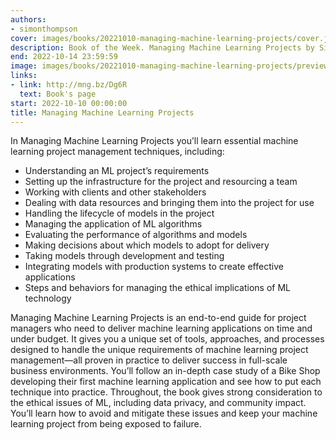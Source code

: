 ```yaml
---
authors:
- simonthompson
cover: images/books/20221010-managing-machine-learning-projects/cover.jpg
description: Book of the Week. Managing Machine Learning Projects by Simon Thompson
end: 2022-10-14 23:59:59
image: images/books/20221010-managing-machine-learning-projects/preview.jpg
links:
- link: http://mng.bz/Dg6R
  text: Book's page
start: 2022-10-10 00:00:00
title: Managing Machine Learning Projects
---
```


In Managing Machine Learning Projects you’ll learn essential machine learning project management techniques, including:

- Understanding an ML project’s requirements
- Setting up the infrastructure for the project and resourcing a team
- Working with clients and other stakeholders
- Dealing with data resources and bringing them into the project for use
- Handling the lifecycle of models in the project
- Managing the application of ML algorithms
- Evaluating the performance of algorithms and models
- Making decisions about which models to adopt for delivery
- Taking models through development and testing
- Integrating models with production systems to create effective applications
- Steps and behaviors for managing the ethical implications of ML technology

Managing Machine Learning Projects is an end-to-end guide for project managers who need to deliver machine learning applications on time and under budget. It gives you a unique set of tools, approaches, and processes designed to handle the unique requirements of machine learning project management—all proven in practice to deliver success in full-scale business environments. You’ll follow an in-depth case study of a Bike Shop developing their first machine learning application and see how to put each technique into practice. Throughout, the book gives strong consideration to the ethical issues of ML, including data privacy, and community impact. You’ll learn how to avoid and mitigate these issues and keep your machine learning project from being exposed to failure.
